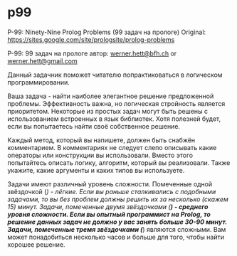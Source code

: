 p99
===

P-99: Ninety-Nine Prolog Problems (99 задач на прологе)
Original: https://sites.google.com/site/prologsite/prolog-problems

P-99: 99 задач на прологе
автор: werner.hett@bfh.ch or werner.hett@gmail.com

Данный задачник поможет читателю попрактиковаться в логическом программировании.

Ваша задача - найти наиболее элегантное решение предложенной проблемы. Эффективность важна, но логическая стройность является приоритетом. Некоторые из простых задач могут быть решены с использованием встроенных в язык библиотек. Хотя полезней будет, если вы попытаетесь найти своё собственное решение.

Каждый метод, который вы напишете, должен быть снабжён комментарием. В комментариях не следует слепо описывать какие операторы или конструкции вы использовали. Вместо этого попытайтесь описать логику, алгоритм, который вы реализовали. Также укажите, какие аргументы и каких типов вы используете.

Задачи имеют различный уровень сложности. Помеченные одной звёздочкой (*) - лёгкие. Если вы раньше сталкивались с подобными задачами, то вы без проблем должны решить их за несколько (скажем 15) минут. Задачи, помеченные двумя звёздочками (**) - среднего уровня сложности. Если вы опытный программист на Prolog, то решение данных задач не должно у вас занять больше 30-90 минут. Задачи, помеченные тремя звёздочками (***) являются сложными. Вам может понадобиться несколько часов и больше для того, чтобы найти хорошее решение.
